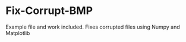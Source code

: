 # Fix-Corrupt-BMP
Example file and work included. 
Fixes corrupted files using Numpy and Matplotlib
